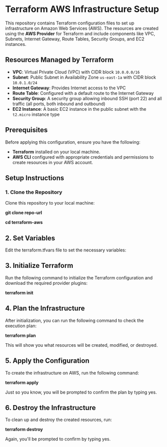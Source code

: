 # Terraform AWS Infrastructure Setup

This repository contains Terraform configuration files to set up infrastructure on Amazon Web Services (AWS). The resources are created using the **AWS Provider** for Terraform and include components like VPC, Subnets, Internet Gateway, Route Tables, Security Groups, and EC2 instances.

## Resources Managed by Terraform

- **VPC**: Virtual Private Cloud (VPC) with CIDR block `10.0.0.0/16`
- **Subnet**: Public Subnet in Availability Zone `us-east-1a` with CIDR block `10.0.1.0/24`
- **Internet Gateway**: Provides Internet access to the VPC
- **Route Table**: Configured with a default route to the Internet Gateway
- **Security Group**: A security group allowing inbound SSH (port 22) and all traffic (all ports, both inbound and outbound)
- **EC2 Instance**: A basic EC2 instance in the public subnet with the `t2.micro` instance type

## Prerequisites

Before applying this configuration, ensure you have the following:

- **Terraform** installed on your local machine.
- **AWS CLI** configured with appropriate credentials and permissions to create resources in your AWS account.

## Setup Instructions

### 1. Clone the Repository

Clone this repository to your local machine: 

**git clone repo-url**

**cd terraform-aws**

## 2. Set Variables
Edit the terraform.tfvars file to set the necessary variables:

## 3. Initialize Terraform
Run the following command to initialize the Terraform configuration and download the required provider plugins:

**terraform init**

## 4. Plan the Infrastructure
After initialization, you can run the following command to check the execution plan:

**terraform plan**

This will show you what resources will be created, modified, or destroyed.

## 5. Apply the Configuration
To create the infrastructure on AWS, run the following command:

**terraform apply**

Just so you know, you will be prompted to confirm the plan by typing yes.

## 6. Destroy the Infrastructure

To clean up and destroy the created resources, run:

**terraform destroy**

Again, you'll be prompted to confirm by typing yes.
